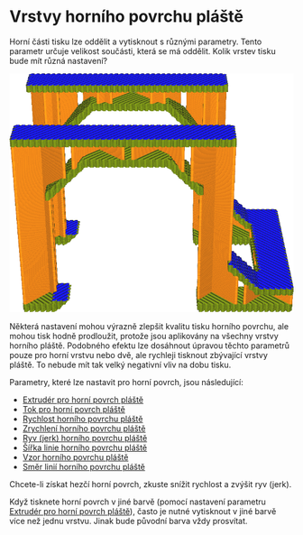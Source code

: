 Vrstvy horního povrchu pláště
====
Horní části tisku lze oddělit a vytisknout s různými parametry. Tento parametr určuje velikost součásti, která se má oddělit. Kolik vrstev tisku bude mít různá nastavení?

![Nejvyšší vrstva horního povrchu se tiskne pomaleji (modrá) než zbytek pláště (zelená)](../../../articles/images/roofing_layer_count.png)

Některá nastavení mohou výrazně zlepšit kvalitu tisku horního povrchu, ale mohou tisk hodně prodloužit, protože jsou aplikovány na všechny vrstvy horního pláště. Podobného efektu lze dosáhnout úpravou těchto parametrů pouze pro horní vrstvu nebo dvě, ale rychleji tisknout zbývající vrstvy pláště. To nebude mít tak velký negativní vliv na dobu tisku.

Parametry, které lze nastavit pro horní povrch, jsou následující:
* [Extrudér pro horní povrch pláště](roofing_extruder_nr.md)
* [Tok pro horní povrch pláště](../material/roofing_material_flow.md)
* [Rychlost horního povrchu pláště](../speed/speed_roofing.md)
* [Zrychlení horního povrchu pláště](../speed/acceleration_roofing.md)
* [Ryv (jerk) horního povrchu pláště](../speed/jerk_roofing.md)
* [Šířka linie horního povrchu pláště](roofing_line_width.md)
* [Vzor horního povrchu pláště](roofing_pattern.md)
* [Směr linií horního povrchu pláště](roofing_angles.md)

Chcete-li získat hezčí horní povrch, zkuste snížit rychlost a zvýšit ryv (jerk).

Když tisknete horní povrch v jiné barvě (pomocí nastavení parametru [Extrudér pro horní povrch pláště](roofing_extruder_nr.md)), často je nutné vytisknout v jiné barvě více než jednu vrstvu. Jinak bude původní barva vždy prosvítat.